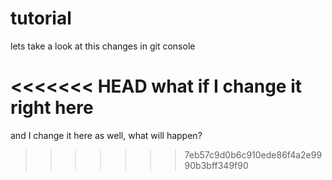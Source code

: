 # tutorial

lets take a look at this changes in git console

<<<<<<< HEAD
what if I change it right here
=======
and I change it here as well, what will happen?
>>>>>>> 7eb57c9d0b6c910ede86f4a2e9990b3bff349f90
